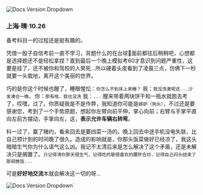 ![Docs Version Dropdown](/img/tutorial/second.png)
### 上海·晴·10.26

备考科目一的过程还是挺有趣的。

凭借一股子自信考前一直不学习，背题什么的在台球🎱面前都往后稍稍吧，心想都是选择题还不是轻松拿捏？直到最后一个晚上模拟考60才意识到问题严重性，这要是挂了，还不被你和驾校的人笑死...所以硬着头皮看到了凌晨三点，仿佛下一秒就要一头栽地，离开这个美丽的世界。

巧的是你这个时候也醒了，睡眼惺忪：`你怎么不到床上来睡？`
我：`我没洗漱呢还...沙发凑合一晚。`
你：`那有啥，我也没洗`
我：`...`
醒来带着两块饼干和一瓶水就跑去考了，哎嘿，过了。你质疑我是不是作弊，我知道你可能是`嫉妒（狗头）`，不过还是要感谢您，考到了一个手势原题，想起你左臂向前平伸，掌心向前；右臂与手掌平直向左前方摆动，手掌向左，这，**表示允许车辆右转弯**。

科一过了，赢了赌约，看来回去是要四菜一汤的。晚上回去中途手机没电失联，比自己预计到的时间晚了很久。造成的影响就是，你那头饭菜做好已经凉了，我这头暗暗生气你为什么语气这么凶。我记不太清后来是怎么解决了这个矛盾，还是未解决只是搁置了。`只记得清你那天很生气，记得吃的是很喜欢的腰肝合炒，记得自己闷头结束了那顿晚饭...`

可是**好好地交流**本就会解决这一切的呀...

![Docs Version Dropdown](/img/printing/youxi.jpg)`
